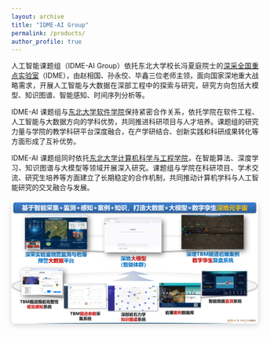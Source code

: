 ```yaml
---
layout: archive
title: "IDME-AI Group"
permalink: /products/
author_profile: true
---
```


<p style="text-align: justify; text-justify: inter-word;">
人工智能课题组（IDME-AI Group）依托东北大学校长冯夏庭院士的<a href="http://idme.neu.edu.cn/" target="_blank">深采全国重点实验室</a>（IDME），由赵相国、孙永佼、毕鑫三位老师主领，面向国家深地重大战略需求，开展人工智能与大数据在深部工程中的探索与研究，研究方向包括大模型、知识图谱、智能感知、时间序列分析等。
</p>

<p style="text-align: justify; text-justify: inter-word;">
IDME-AI 课题组与<a href="http://sc.neu.edu.cn/" target="_blank">东北大学软件学院</a>保持紧密合作关系，依托学院在软件工程、人工智能与大数据方向的学科优势，共同推进科研项目与人才培养。课题组的研究力量与学院的教学科研平台深度融合，在产学研结合、创新实践和科研成果转化等方面形成了互补优势。
</p>

<p style="text-align: justify; text-justify: inter-word;">
IDME-AI 课题组同时依托<a href="http://www.cse.neu.edu.cn/" target="_blank">东北大学计算机科学与工程学院</a>，在智能算法、深度学习、知识图谱与大模型等领域开展深入研究。课题组与学院在科研项目、学术交流、研究生培养等方面建立了长期稳定的合作机制，共同推动计算机学科与人工智能研究的交叉融合与发展。
</p>

<div style="text-align: center; margin: 20px 0;">
  <img src="/images/structure.png" alt="Research Structure" style="max-width:100%; height:auto; border-radius:8px; box-shadow: 0 4px 12px rgba(0,0,0,0.15);">
</div>